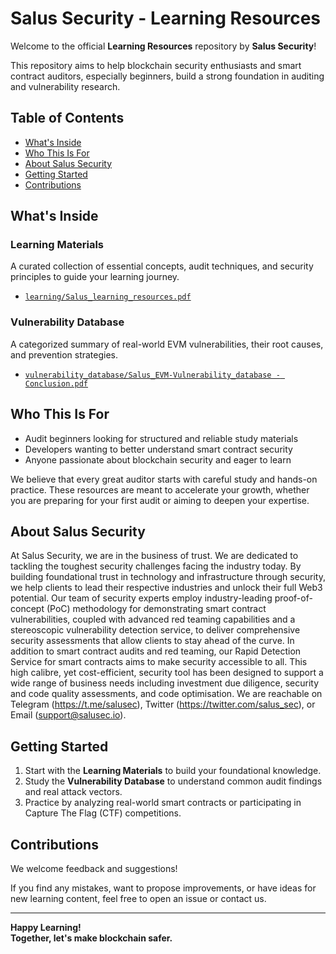 # Salus Security - Learning Resources

Welcome to the official **Learning Resources** repository by **Salus Security**!

This repository aims to help blockchain security enthusiasts and smart contract auditors, especially beginners, build a strong foundation in auditing and vulnerability research.

## Table of Contents

- [What's Inside](#whats-inside)
- [Who This Is For](#who-this-is-for)
- [About Salus Security](#about-salus-security)
- [Getting Started](#getting-started)
- [Contributions](#contributions)

## What's Inside

### Learning Materials

A curated collection of essential concepts, audit techniques, and security principles to guide your learning journey.

- [`learning/Salus_learning_resources.pdf`](learning/Salus_learning_resources.pdf)

### Vulnerability Database

A categorized summary of real-world EVM vulnerabilities, their root causes, and prevention strategies.

- [`vulnerability_database/Salus_EVM-Vulnerability_database - Conclusion.pdf`](vulnerability_database/Salus_EVM-Vulnerability_database%20-%20Conclusion.pdf)

## Who This Is For

- Audit beginners looking for structured and reliable study materials
- Developers wanting to better understand smart contract security
- Anyone passionate about blockchain security and eager to learn

We believe that every great auditor starts with careful study and hands-on practice. These resources are meant to accelerate your growth, whether you are preparing for your first audit or aiming to deepen your expertise.

## About Salus Security

At Salus Security, we are in the business of trust.
We are dedicated to tackling the toughest security challenges facing the industry today. By building foundational trust in technology and infrastructure through security, we help clients to lead their respective industries and unlock their full Web3 potential.
Our team of security experts employ industry-leading proof-of-concept (PoC) methodology for demonstrating smart contract vulnerabilities, coupled with advanced red teaming capabilities and a stereoscopic vulnerability detection service, to deliver comprehensive security assessments that allow clients to stay ahead of the curve.
In addition to smart contract audits and red teaming, our Rapid Detection Service for smart contracts aims to make security accessible to all. This high calibre, yet cost-efficient, security tool has been designed to support a wide range of business needs including investment due diligence, security and code quality assessments, and code optimisation.
We are reachable on Telegram (https://t.me/salusec), Twitter (https://twitter.com/salus_sec), or Email (support@salusec.io). 

## Getting Started

1. Start with the **Learning Materials** to build your foundational knowledge.
2. Study the **Vulnerability Database** to understand common audit findings and real attack vectors.
3. Practice by analyzing real-world smart contracts or participating in Capture The Flag (CTF) competitions.

## Contributions

We welcome feedback and suggestions!

If you find any mistakes, want to propose improvements, or have ideas for new learning content, feel free to open an issue or contact us.

---

**Happy Learning!**  
**Together, let's make blockchain safer.**
